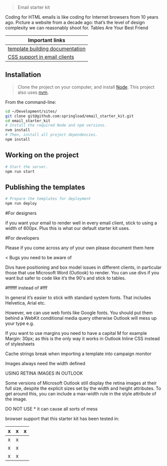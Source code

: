 > Email starter kit 

Coding for HTML emails is like coding for Internet browsers from 10 years ago. 
Picture a website from a decade ago: that’s the level of design complexity we can reasonably shoot for.
Tables Are Your Best Friend


|Important links|
|---------------|
|[template building documentation](https://www.campaignmonitor.com/create/)|
|[CSS support in email clients](https://www.campaignmonitor.com/css/)|

## Installation

> Clone the project on your computer, and install [Node](https://nodejs.org). This project also uses [nvm](https://github.com/creationix/nvm).

From the command-line:

```sh
cd ~/Development/sites/
git clone git@github.com:springload/email_starter_kit.git
cd email_starter_kit
# Install the required Node and npm versions.
nvm install
# Then, install all project dependencies.
npm install
```

## Working on the project

```sh
# Start the server.
npm run start
```

## Publishing the templates

```sh
# Prepare the templates for deployment
npm run deploy
```

#For designers

if you want your email to render well in every email client, stick to using a width of 600px. Plus this is what our default starter kit uses.

#For developers

Please if you come across any of your own please document them here 

< Bugs you need to be aware of

Divs have positioning and box model issues in different clients, in particular those that use Microsoft Word (Outlook) to render. You can use divs if you want but safer to code like it’s the 90's and stick to tables.

#ffffff instead of #fff

In general it’s easier to stick with standard system fonts. That includes Helvetica, Arial etc.

However, we can use web fonts like Google fonts. You should put them behind a WebKit conditional media query otherwise Outlook will mess up your type e.g.

If you want to use margins you need to have a capital M for example Margin: 30px; as this is the only way it works in Outlook
Inline CSS instead of stylesheets

Cache strings break when importing a template into campaign monitor

Images always need the width defined 

USING RETINA IMAGES IN OUTLOOK

Some versions of Microsoft Outlook still display the retina images at their full size, despite the explicit sizes set by the width and height attributes. To get around this, you can include a max-width rule in the style attribute of the image.

DO NOT USE * it can cause all sorts of mess

browser support that this starter kit has been tested in: 

| x             | x           | x  |
| ------------- |:-------------:| -----:|
| x             | x             |       |
| x             | x             |       |
| x             | x             |       |

